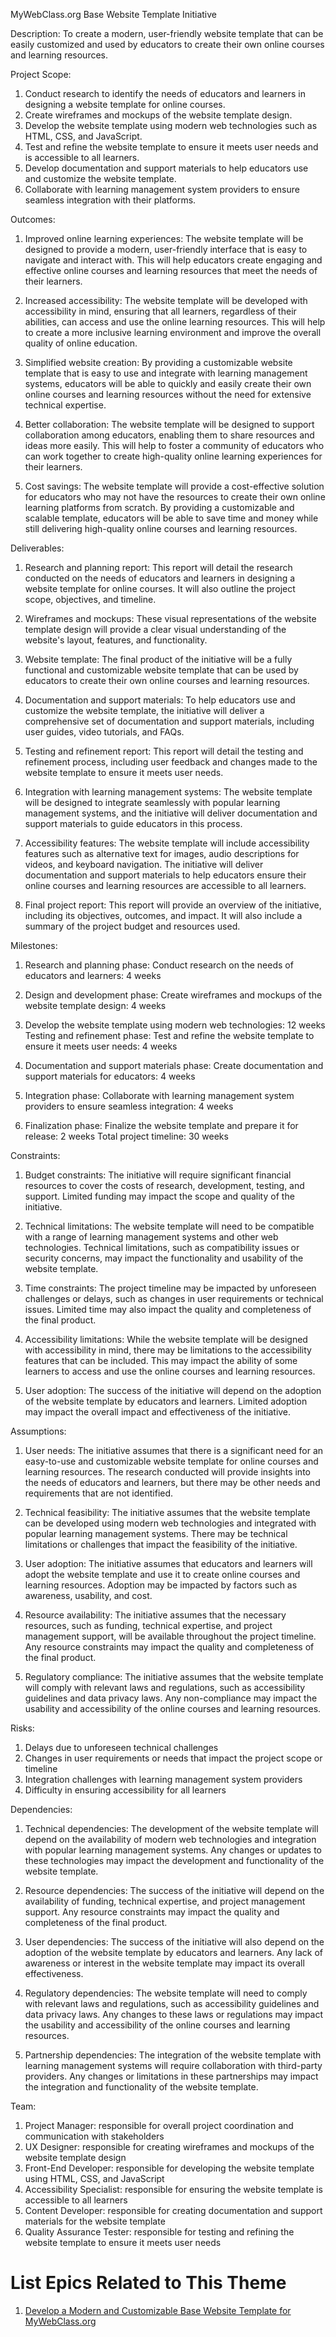 MyWebClass.org Base Website Template Initiative


Description: To create a modern, user-friendly website template that can be easily customized and used by educators to create their own online courses and learning resources.


Project Scope:
1. Conduct research to identify the needs of educators and learners in designing a website template for online courses.
2. Create wireframes and mockups of the website template design.
3. Develop the website template using modern web technologies such as HTML, CSS, and JavaScript.
4. Test and refine the website template to ensure it meets user needs and is accessible to all learners.
5. Develop documentation and support materials to help educators use and customize the website template.
6. Collaborate with learning management system providers to ensure seamless integration with their platforms.


Outcomes:
1. Improved online learning experiences: The website template will be designed to provide a modern, user-friendly interface that is easy to navigate and interact with. 
This will help educators create engaging and effective online courses and learning resources that meet the needs of their learners.

2. Increased accessibility: The website template will be developed with accessibility in mind, ensuring that all learners, regardless of their abilities, can access and use the online learning resources. 
This will help to create a more inclusive learning environment and improve the overall quality of online education.

3. Simplified website creation: By providing a customizable website template that is easy to use and integrate with learning management systems, educators will be able to quickly and easily create their own online courses and learning resources without the need for extensive technical expertise.

4. Better collaboration: The website template will be designed to support collaboration among educators, enabling them to share resources and ideas more easily. 
This will help to foster a community of educators who can work together to create high-quality online learning experiences for their learners.

5. Cost savings: The website template will provide a cost-effective solution for educators who may not have the resources to create their own online learning platforms from scratch.
By providing a customizable and scalable template, educators will be able to save time and money while still delivering high-quality online courses and learning resources.


Deliverables:
1. Research and planning report: This report will detail the research conducted on the needs of educators and learners in designing a website template for online courses. 
It will also outline the project scope, objectives, and timeline.

2. Wireframes and mockups: These visual representations of the website template design will provide a clear visual understanding of the website's layout, features, and functionality.

3. Website template: The final product of the initiative will be a fully functional and customizable website template that can be used by educators to create their own online courses and learning resources.

4. Documentation and support materials: To help educators use and customize the website template, the initiative will deliver a comprehensive set of documentation and support materials, including user guides, video tutorials, and FAQs.

5. Testing and refinement report: This report will detail the testing and refinement process, including user feedback and changes made to the website template to ensure it meets user needs.

6. Integration with learning management systems: The website template will be designed to integrate seamlessly with popular learning management systems, and the initiative will deliver documentation and support materials to guide educators in this process.

7. Accessibility features: The website template will include accessibility features such as alternative text for images, audio descriptions for videos, and keyboard navigation.
The initiative will deliver documentation and support materials to help educators ensure their online courses and learning resources are accessible to all learners.

8. Final project report: This report will provide an overview of the initiative, including its objectives, outcomes, and impact. 
It will also include a summary of the project budget and resources used.


Milestones:
1. Research and planning phase:
Conduct research on the needs of educators and learners: 4 weeks

2. Design and development phase:
Create wireframes and mockups of the website template design: 4 weeks

3. Develop the website template using modern web technologies: 12 weeks
Testing and refinement phase:
Test and refine the website template to ensure it meets user needs: 4 weeks

4. Documentation and support materials phase:
Create documentation and support materials for educators: 4 weeks

5. Integration phase:
Collaborate with learning management system providers to ensure seamless integration: 4 weeks

6. Finalization phase:
Finalize the website template and prepare it for release: 2 weeks
Total project timeline: 30 weeks


Constraints:
1. Budget constraints: The initiative will require significant financial resources to cover the costs of research, development, testing, and support.
Limited funding may impact the scope and quality of the initiative.

2. Technical limitations: The website template will need to be compatible with a range of learning management systems and other web technologies. 
Technical limitations, such as compatibility issues or security concerns, may impact the functionality and usability of the website template.

3. Time constraints: The project timeline may be impacted by unforeseen challenges or delays, such as changes in user requirements or technical issues.
Limited time may also impact the quality and completeness of the final product.

4. Accessibility limitations: While the website template will be designed with accessibility in mind, there may be limitations to the accessibility features that can be included.
This may impact the ability of some learners to access and use the online courses and learning resources.

5. User adoption: The success of the initiative will depend on the adoption of the website template by educators and learners. 
Limited adoption may impact the overall impact and effectiveness of the initiative.


Assumptions: 
1. User needs: The initiative assumes that there is a significant need for an easy-to-use and customizable website template for online courses and learning resources. 
The research conducted will provide insights into the needs of educators and learners, but there may be other needs and requirements that are not identified.

2. Technical feasibility: The initiative assumes that the website template can be developed using modern web technologies and integrated with popular learning management systems. 
There may be technical limitations or challenges that impact the feasibility of the initiative.

3. User adoption: The initiative assumes that educators and learners will adopt the website template and use it to create online courses and learning resources. 
Adoption may be impacted by factors such as awareness, usability, and cost.

4. Resource availability: The initiative assumes that the necessary resources, such as funding, technical expertise, and project management support, will be available throughout the project timeline. 
Any resource constraints may impact the quality and completeness of the final product.

5. Regulatory compliance: The initiative assumes that the website template will comply with relevant laws and regulations, such as accessibility guidelines and data privacy laws.
Any non-compliance may impact the usability and accessibility of the online courses and learning resources.


Risks:
1. Delays due to unforeseen technical challenges
2. Changes in user requirements or needs that impact the project scope or timeline
3. Integration challenges with learning management system providers
4. Difficulty in ensuring accessibility for all learners


Dependencies:
1. Technical dependencies: The development of the website template will depend on the availability of modern web technologies and integration with popular learning management systems. 
Any changes or updates to these technologies may impact the development and functionality of the website template.

2. Resource dependencies: The success of the initiative will depend on the availability of funding, technical expertise, and project management support.
Any resource constraints may impact the quality and completeness of the final product.

3. User dependencies: The success of the initiative will also depend on the adoption of the website template by educators and learners.
Any lack of awareness or interest in the website template may impact its overall effectiveness.

4. Regulatory dependencies: The website template will need to comply with relevant laws and regulations, such as accessibility guidelines and data privacy laws.
Any changes to these laws or regulations may impact the usability and accessibility of the online courses and learning resources.

5. Partnership dependencies: The integration of the website template with learning management systems will require collaboration with third-party providers.
Any changes or limitations in these partnerships may impact the integration and functionality of the website template.


Team: 
1. Project Manager: responsible for overall project coordination and communication with stakeholders
2. UX Designer: responsible for creating wireframes and mockups of the website template design
3. Front-End Developer: responsible for developing the website template using HTML, CSS, and JavaScript
4. Accessibility Specialist: responsible for ensuring the website template is accessible to all learners
5. Content Developer: responsible for creating documentation and support materials for the website template
6. Quality Assurance Tester: responsible for testing and refining the website template to ensure it meets user needs

# List Epics Related to This Theme
1. [Develop a Modern and Customizable Base Website Template for MyWebClass.org](https://github.com/ss889/mywebclass-agile-docs/blob/a47c943c5c014546bd1f061ceddf61e9cf08d0c3/documentation/theme_1/initiatives/epics/MyWebClass.org%20base%20website%20template.md)

